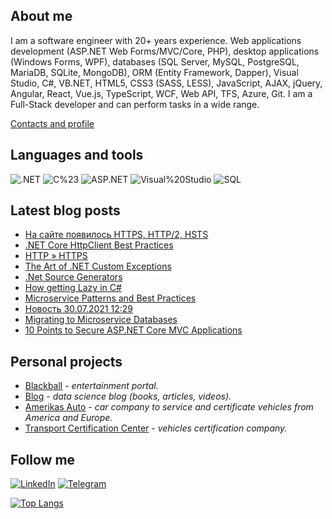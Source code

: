 ## About me
I am a software engineer with 20+ years experience. Web applications development (ASP.NET Web Forms/MVC/Core, PHP), desktop applications (Windows Forms, WPF), databases (SQL Server, MySQL, PostgreSQL, MariaDB, SQLite, MongoDB), ORM (Entity Framework, Dapper), Visual Studio, C#, VB.NET, HTML5, CSS3 (SASS, LESS), JavaScript, AJAX, jQuery, Angular, React, Vue.js, TypeScript, WCF, Web API, TFS, Azure, Git.
I am a Full-Stack developer and can perform tasks in a wide range.

[Contacts and profile](http://sd.blackball.lv/sergey-drozdov)

## Languages and tools
![.NET](https://img.shields.io/badge/-.NET-333537?style=for-the-badge&logo=.NET)
![C%23](https://img.shields.io/badge/-C%23-333537?style=for-the-badge&logo=C-Sharp)
![ASP.NET](https://img.shields.io/badge/-ASP.NET-333537?style=for-the-badge&logo=asp-net)
![Visual%20Studio](https://img.shields.io/badge/-Visual%20Studio-333537?style=for-the-badge&logo=visual-studio)
![SQL](https://img.shields.io/badge/-SQL-333537?style=for-the-badge&logo=sql)

## Latest blog posts
<!-- BLOG-POST-LIST:START -->
- [На сайте появилось HTTPS, HTTP/2, HSTS](http://sd.blackball.lv/news/18835)
- [.NET Core HttpClient Best Practices](http://sd.blackball.lv/articles/read/18832)
- [HTTP » HTTPS](http://sd.blackball.lv/news/18834)
- [The Art of .NET Custom Exceptions](http://sd.blackball.lv/articles/read/18831)
- [.Net Source Generators](http://sd.blackball.lv/articles/read/18830)
- [How getting Lazy in C#](http://sd.blackball.lv/articles/read/18829)
- [Microservice Patterns and Best Practices](http://sd.blackball.lv/books/18818)
- [Новость 30.07.2021 12:29](http://sd.blackball.lv/news/18828)
- [Migrating to Microservice Databases](http://sd.blackball.lv/books/18817)
- [10 Points to Secure ASP.NET Core MVC Applications](http://sd.blackball.lv/articles/read/18827)
<!-- BLOG-POST-LIST:END -->

## Personal projects
* [Blackball](http://blackball.lv/) - *entertainment portal.*
* [Blog](http://sd.blackball.lv/) - *data science blog (books, articles, videos).*
* [Amerikas Auto](https://amerikasauto.lv/) - *car company to service and certificate vehicles from America and Europe.*
* [Transport Certification Center](https://autosc.lv/) - *vehicles certification company.*

## Follow me
[![LinkedIn](https://img.shields.io/badge/-LinkedIn-333537?style=for-the-badge&logo=LinkedIn)](https://www.linkedin.com/in/serg-drozdov/)
[![Telegram](https://img.shields.io/badge/-Telegram-333537?style=for-the-badge&logo=Telegram)](https://t.me/cyberserg80)

[![Top Langs](https://github-readme-stats.vercel.app/api/top-langs/?username=sergdrozdov)](https://github.com/anuraghazra/github-readme-stats)
